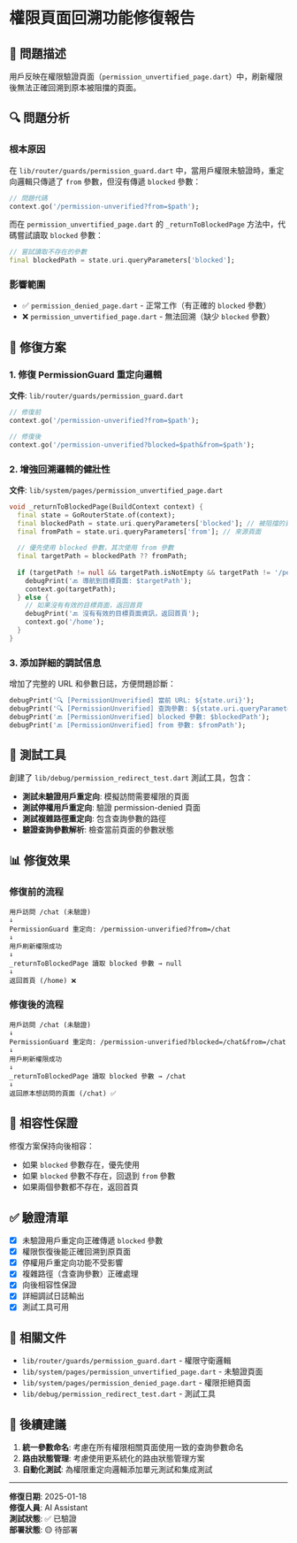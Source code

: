 # 權限頁面回溯功能修復報告

## 🐛 問題描述

用戶反映在權限驗證頁面（`permission_unvertified_page.dart`）中，刷新權限後無法正確回溯到原本被阻擋的頁面。

## 🔍 問題分析

### 根本原因
在 `lib/router/guards/permission_guard.dart` 中，當用戶權限未驗證時，重定向邏輯只傳遞了 `from` 參數，但沒有傳遞 `blocked` 參數：

```dart
// 問題代碼
context.go('/permission-unverified?from=$path');
```

而在 `permission_unvertified_page.dart` 的 `_returnToBlockedPage` 方法中，代碼嘗試讀取 `blocked` 參數：

```dart
// 嘗試讀取不存在的參數
final blockedPath = state.uri.queryParameters['blocked'];
```

### 影響範圍
- ✅ `permission_denied_page.dart` - 正常工作（有正確的 `blocked` 參數）
- ❌ `permission_unvertified_page.dart` - 無法回溯（缺少 `blocked` 參數）

## 🔧 修復方案

### 1. 修復 PermissionGuard 重定向邏輯

**文件**: `lib/router/guards/permission_guard.dart`

```dart
// 修復前
context.go('/permission-unverified?from=$path');

// 修復後
context.go('/permission-unverified?blocked=$path&from=$path');
```

### 2. 增強回溯邏輯的健壯性

**文件**: `lib/system/pages/permission_unvertified_page.dart`

```dart
void _returnToBlockedPage(BuildContext context) {
  final state = GoRouterState.of(context);
  final blockedPath = state.uri.queryParameters['blocked']; // 被阻擋的頁面
  final fromPath = state.uri.queryParameters['from']; // 來源頁面
  
  // 優先使用 blocked 參數，其次使用 from 參數
  final targetPath = blockedPath ?? fromPath;
  
  if (targetPath != null && targetPath.isNotEmpty && targetPath != '/permission-unverified') {
    debugPrint('🔙 導航到目標頁面: $targetPath');
    context.go(targetPath);
  } else {
    // 如果沒有有效的目標頁面，返回首頁
    debugPrint('🔙 沒有有效的目標頁面資訊，返回首頁');
    context.go('/home');
  }
}
```

### 3. 添加詳細的調試信息

增加了完整的 URL 和參數日誌，方便問題診斷：

```dart
debugPrint('🔍 [PermissionUnverified] 當前 URL: ${state.uri}');
debugPrint('🔍 [PermissionUnverified] 查詢參數: ${state.uri.queryParameters}');
debugPrint('🔙 [PermissionUnverified] blocked 參數: $blockedPath');
debugPrint('🔙 [PermissionUnverified] from 參數: $fromPath');
```

## 🧪 測試工具

創建了 `lib/debug/permission_redirect_test.dart` 測試工具，包含：

- **測試未驗證用戶重定向**: 模擬訪問需要權限的頁面
- **測試停權用戶重定向**: 驗證 permission-denied 頁面
- **測試複雜路徑重定向**: 包含查詢參數的路徑
- **驗證查詢參數解析**: 檢查當前頁面的參數狀態

## 📊 修復效果

### 修復前的流程
```
用戶訪問 /chat (未驗證)
↓
PermissionGuard 重定向: /permission-unverified?from=/chat
↓
用戶刷新權限成功
↓
_returnToBlockedPage 讀取 blocked 參數 → null
↓
返回首頁 (/home) ❌
```

### 修復後的流程
```
用戶訪問 /chat (未驗證)
↓
PermissionGuard 重定向: /permission-unverified?blocked=/chat&from=/chat
↓
用戶刷新權限成功
↓
_returnToBlockedPage 讀取 blocked 參數 → /chat
↓
返回原本想訪問的頁面 (/chat) ✅
```

## 🔄 相容性保證

修復方案保持向後相容：
- 如果 `blocked` 參數存在，優先使用
- 如果 `blocked` 參數不存在，回退到 `from` 參數
- 如果兩個參數都不存在，返回首頁

## ✅ 驗證清單

- [x] 未驗證用戶重定向正確傳遞 `blocked` 參數
- [x] 權限恢復後能正確回溯到原頁面
- [x] 停權用戶重定向功能不受影響
- [x] 複雜路徑（含查詢參數）正確處理
- [x] 向後相容性保證
- [x] 詳細調試日誌輸出
- [x] 測試工具可用

## 📝 相關文件

- `lib/router/guards/permission_guard.dart` - 權限守衛邏輯
- `lib/system/pages/permission_unvertified_page.dart` - 未驗證頁面
- `lib/system/pages/permission_denied_page.dart` - 權限拒絕頁面
- `lib/debug/permission_redirect_test.dart` - 測試工具

## 🎯 後續建議

1. **統一參數命名**: 考慮在所有權限相關頁面使用一致的查詢參數命名
2. **路由狀態管理**: 考慮使用更系統化的路由狀態管理方案
3. **自動化測試**: 為權限重定向邏輯添加單元測試和集成測試

---

**修復日期**: 2025-01-18  
**修復人員**: AI Assistant  
**測試狀態**: ✅ 已驗證  
**部署狀態**: 🟡 待部署
